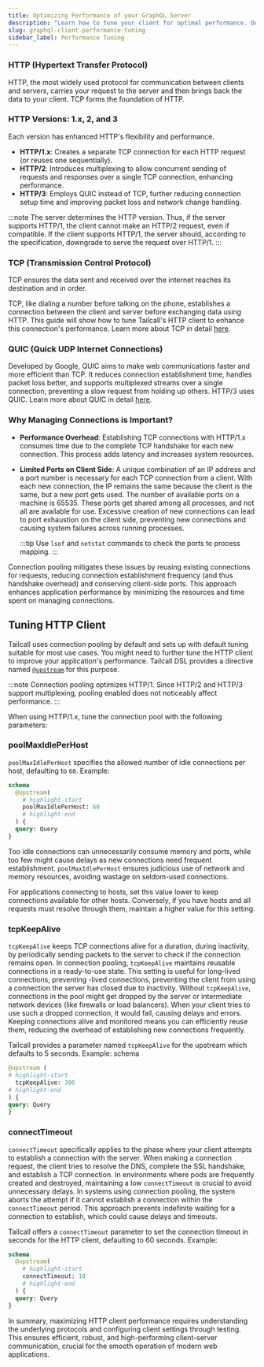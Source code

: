 ```yaml
---
title: Optimizing Performance of your GraphQL Server
description: "Learn how to tune your client for optimal performance. Our guide provides essential tips and techniques to enhance responsiveness and efficiency in your applications. Start optimizing your client today for a faster, smoother user experience."
slug: graphql-client-performance-tuning
sidebar_label: Performance Tuning
---
```


### HTTP (Hypertext Transfer Protocol)

HTTP, the most widely used protocol for communication between clients and servers, carries your request to the server and then brings back the data to your client. TCP forms the foundation of HTTP.

### HTTP Versions: 1.x, 2, and 3

Each version has enhanced HTTP's flexibility and performance.

- **HTTP/1.x**: Creates a separate TCP connection for each HTTP request (or reuses one sequentially).
- **HTTP/2**:
  Introduces multiplexing to allow concurrent sending of requests and responses over a single TCP connection, enhancing performance.
- **HTTP/3**:
  Employs QUIC instead of TCP, further reducing connection setup time and improving packet loss and network change handling.

:::note
The server determines the HTTP version. Thus, if the server supports HTTP/1, the client cannot make an HTTP/2 request, even if compatible. If the client supports HTTP/1, the server should, according to the specification, downgrade to serve the request over HTTP/1.
:::

### TCP (Transmission Control Protocol)

TCP ensures the data sent and received over the internet reaches its destination and in order.

TCP, like dialing a number before talking on the phone, establishes a connection between the client and server before exchanging data using HTTP. This guide will show how to tune Tailcall's HTTP client to enhance this connection's performance. Learn more about TCP in detail [here](https://www.techtarget.com/searchnetworking/definition/TCP).

### QUIC (Quick UDP Internet Connections)

Developed by Google, QUIC aims to make web communications faster and more efficient than TCP. It reduces connection establishment time, handles packet loss better, and supports multiplexed streams over a single connection, preventing a slow request from holding up others. HTTP/3 uses QUIC.
Learn more about QUIC in detail [here](https://blog.cloudflare.com/the-road-to-quic).

### Why Managing Connections is Important?

- **Performance Overhead**:
  Establishing TCP connections with HTTP/1.x consumes time due to the complete TCP handshake for each new connection. This process adds latency and increases system resources.

- **Limited Ports on Client Side**:
  A unique combination of an IP address and a port number is necessary for each TCP connection from a client. With each new connection, the IP remains the same because the client is the same, but a new port gets used. The number of available ports on a machine is 65535. These ports get shared among all processes, and not all are available for use. Excessive creation of new connections can lead to port exhaustion on the client side, preventing new connections and causing system failures across running processes.

  :::tip
  Use `lsof` and `netstat` commands to check the ports to process mapping.
  :::

Connection pooling mitigates these issues by reusing existing connections for requests, reducing connection establishment frequency (and thus handshake overhead) and conserving client-side ports. This approach enhances application performance by minimizing the resources and time spent on managing connections.

## Tuning HTTP Client

Tailcall uses connection pooling by default and sets up with default tuning suitable for most use cases. You might need to further tune the HTTP client to improve your application's performance. Tailcall DSL provides a directive named [`@upstream`](/docs/directives.md#upstream-directive) for this purpose.

:::note
Connection pooling optimizes HTTP/1. Since HTTP/2 and HTTP/3 support multiplexing, pooling enabled does not noticeably affect performance.
:::

When using HTTP/1.x, tune the connection pool with the following parameters:

### poolMaxIdlePerHost

`poolMaxIdlePerHost` specifies the allowed number of idle connections per host, defaulting to `60`. Example:

```graphql showLineNumbers
schema
  @upstream(
    # highlight-start
    poolMaxIdlePerHost: 60
    # highlight-end
  ) {
  query: Query
}
```

Too idle connections can unnecessarily consume memory and ports, while too few might cause delays as new connections need frequent establishment. `poolMaxIdlePerHost` ensures judicious use of network and memory resources, avoiding wastage on seldom-used connections.

For applications connecting to hosts, set this value lower to keep connections available for other hosts. Conversely, if you have hosts and all requests must resolve through them, maintain a higher value for this setting.

### tcpKeepAlive

`tcpKeepAlive` keeps TCP connections alive for a duration, during inactivity, by periodically sending packets to the server to check if the connection remains open. In connection pooling, `tcpKeepAlive` maintains reusable connections in a ready-to-use state. This setting is useful for long-lived connections, preventing -lived connections, preventing the client from using a connection the server has closed due to inactivity. Without `tcpKeepAlive`, connections in the pool might get dropped by the server or intermediate network devices (like firewalls or load balancers). When your client tries to use such a dropped connection, it would fail, causing delays and errors. Keeping connections alive and monitored means you can efficiently reuse them, reducing the overhead of establishing new connections frequently.

Tailcall provides a parameter named `tcpKeepAlive` for the upstream which defaults to 5 seconds. Example:
schema

```graphql
@upstream (
# highlight-start
  tcpKeepAlive: 300
# highlight-end
) {
query: Query
}

```

### connectTimeout

`connectTimeout` specifically applies to the phase where your client attempts to establish a connection with the server. When making a connection request, the client tries to resolve the DNS, complete the SSL handshake, and establish a TCP connection. In environments where pods are frequently created and destroyed, maintaining a low `connectTimeout` is crucial to avoid unnecessary delays. In systems using connection pooling, the system aborts the attempt if it cannot establish a connection within the `connectTimeout` period. This approach prevents indefinite waiting for a connection to establish, which could cause delays and timeouts.

Tailcall offers a `connectTimeout` parameter to set the connection timeout in seconds for the HTTP client, defaulting to 60 seconds. Example:

```graphql showLineNumbers
schema
  @upstream(
    # highlight-start
    connectTimeout: 10
    # highlight-end
  ) {
  query: Query
}
```

In summary, maximizing HTTP client performance requires understanding the underlying protocols and configuring client settings through testing. This ensures efficient, robust, and high-performing client-server communication, crucial for the smooth operation of modern web applications.
